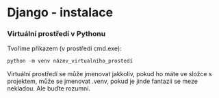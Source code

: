 # Django - instalace

### Virtuální prostředí v Pythonu

Tvoříme příkazem (v prostředí cmd.exe):

```python 
python -m venv název_virtualního_prostedí
```

Virtuální prostředí se může jmenovat jakkoliv, pokud ho máte ve složce s projektem, může se jmenovat .venv, pokud je jinde fantazii se meze nekladou. Ale buďte rozumní.
